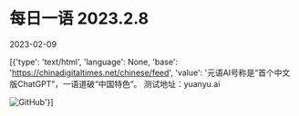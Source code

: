 # 每日一语 2023.2.8

2023-02-09

[{'type': 'text/html', 'language': None, 'base': 'https://chinadigitaltimes.net/chinese/feed', 'value': '元语AI号称是“首个中文版ChatGPT”，一语道破“中国特色”。 测试地址：yuanyu.ai

![GitHub](https://chinadigitaltimes.net/chinese/files/2023/02/2023.2.8.jpg)'}]